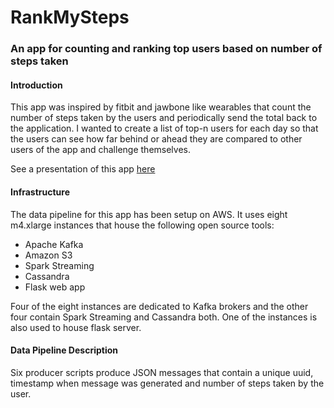 # RankMySteps
### An app for counting and ranking top users based on number of steps taken

#### Introduction

This app was inspired by fitbit and jawbone like wearables that count the number of steps taken by the users and periodically send the total back to the application.
I wanted to create a list of top-n users for each day so that the users can see how far behind or ahead they are compared to other users of the app and challenge themselves.

See a presentation of this app [here](http://rankmysteps.xyz)

#### Infrastructure

The data pipeline for this app has been setup on AWS. It uses eight m4.xlarge instances that house the following open source tools:
- Apache Kafka
- Amazon S3
- Spark Streaming
- Cassandra
- Flask web app

Four of the eight instances are dedicated to Kafka brokers and the other four contain Spark Streaming and Cassandra both. One of the instances is also used to house flask server.

#### Data Pipeline Description

Six producer scripts produce JSON messages that contain a unique uuid, timestamp when message was generated and number of steps taken by the user. 
